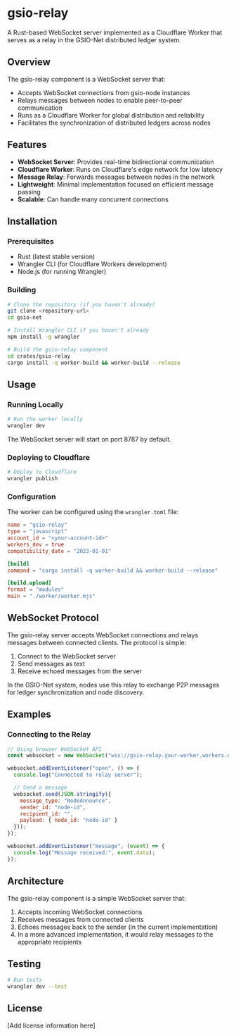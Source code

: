 # gsio-relay

A Rust-based WebSocket server implemented as a Cloudflare Worker that serves as a relay in the GSIO-Net distributed ledger system.

## Overview

The gsio-relay component is a WebSocket server that:
- Accepts WebSocket connections from gsio-node instances
- Relays messages between nodes to enable peer-to-peer communication
- Runs as a Cloudflare Worker for global distribution and reliability
- Facilitates the synchronization of distributed ledgers across nodes

## Features

- **WebSocket Server**: Provides real-time bidirectional communication
- **Cloudflare Worker**: Runs on Cloudflare's edge network for low latency
- **Message Relay**: Forwards messages between nodes in the network
- **Lightweight**: Minimal implementation focused on efficient message passing
- **Scalable**: Can handle many concurrent connections

## Installation

### Prerequisites

- Rust (latest stable version)
- Wrangler CLI (for Cloudflare Workers development)
- Node.js (for running Wrangler)

### Building

```bash
# Clone the repository (if you haven't already)
git clone <repository-url>
cd gsio-net

# Install Wrangler CLI if you haven't already
npm install -g wrangler

# Build the gsio-relay component
cd crates/gsio-relay
cargo install -q worker-build && worker-build --release
```

## Usage

### Running Locally

```bash
# Run the worker locally
wrangler dev
```

The WebSocket server will start on port 8787 by default.

### Deploying to Cloudflare

```bash
# Deploy to Cloudflare
wrangler publish
```

### Configuration

The worker can be configured using the `wrangler.toml` file:

```toml
name = "gsio-relay"
type = "javascript"
account_id = "<your-account-id>"
workers_dev = true
compatibility_date = "2023-01-01"

[build]
command = "cargo install -q worker-build && worker-build --release"

[build.upload]
format = "modules"
main = "./worker/worker.mjs"
```

## WebSocket Protocol

The gsio-relay server accepts WebSocket connections and relays messages between connected clients. The protocol is simple:

1. Connect to the WebSocket server
2. Send messages as text
3. Receive echoed messages from the server

In the GSIO-Net system, nodes use this relay to exchange P2P messages for ledger synchronization and node discovery.

## Examples

### Connecting to the Relay

```javascript
// Using browser WebSocket API
const websocket = new WebSocket("wss://gsio-relay.your-worker.workers.dev");

websocket.addEventListener("open", () => {
  console.log("Connected to relay server");

  // Send a message
  websocket.send(JSON.stringify({
    message_type: "NodeAnnounce",
    sender_id: "node-id",
    recipient_id: "",
    payload: { node_id: "node-id" }
  }));
});

websocket.addEventListener("message", (event) => {
  console.log("Message received:", event.data);
});
```

## Architecture

The gsio-relay component is a simple WebSocket server that:

1. Accepts incoming WebSocket connections
2. Receives messages from connected clients
3. Echoes messages back to the sender (in the current implementation)
4. In a more advanced implementation, it would relay messages to the appropriate recipients

## Testing

```bash
# Run tests
wrangler dev --test
```

## License

[Add license information here]
